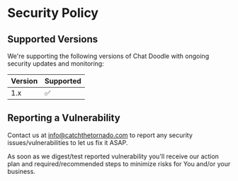 # Security Policy

## Supported Versions

We're supporting the following versions of Chat Doodle with ongoing security updates and monitoring:

| Version | Supported          |
| ------- | ------------------ |
| 1.x     | :white_check_mark: |

## Reporting a Vulnerability

Contact us at info@catchthetornado.com to report any security issues/vulnerabilities to let us fix it ASAP.

As soon as we digest/test reported vulnerability you'll receive our action plan and required/recommended steps to minimize risks for You and/or your business.

